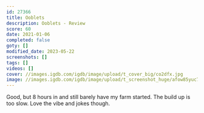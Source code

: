```yaml
---
id: 27366
title: Ooblets
description: Ooblets - Review
score: 60
date: 2021-01-06
completed: false
goty: []
modified_date: 2023-05-22
screenshots: []
tags: []
videos: []
cover: //images.igdb.com/igdb/image/upload/t_cover_big/co2dfx.jpg
image: //images.igdb.com/igdb/image/upload/t_screenshot_huge/afow85yuc7ftxvo5f9k0.jpg
---
```

Good, but 8 hours in and still barely have my farm started. The build up is too slow. Love the vibe and jokes though.